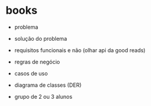 # books

- problema
- solução do problema
- requisitos funcionais e não (olhar api da good reads)
- regras de negócio
- casos de uso
- diagrama de classes (DER)

- grupo de 2 ou 3 alunos
